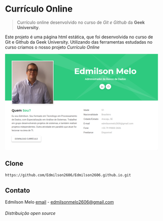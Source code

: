 # Currículo Online
> Currículo online desenvolvido no curso de *Git e Github* da **Geek University**.

Este projeto é uma página html estática, que foi desenvolvida no curso de Git e Github da Geek University.  Utilizando das ferramentas estudadas no curso criamos o nosso projeto *Currículo Online*


![screenshoot](images/edmilsoncv.png)

## Clone

```sh
https://github.com/Edmilson2606/Edmilson2606.github.io.git
```

## Contato

Edmilson Melo
[email]() - <edmilsonmelo2606@gmail.com>

###### Distribuição open source ######
